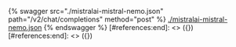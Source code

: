 [#references:start]: <> ({ "template": "openapi" })
[#references:start]: <> ({ "template": "openapi" })
{% swagger src="./mistralai-mistral-nemo.json" path="/v2/chat/completions" method="post" %}
[./mistralai-mistral-nemo.json](./mistralai-mistral-nemo.json)
{% endswagger %}
[#references:end]: <> ({})
[#references:end]: <> ({})